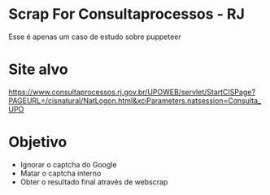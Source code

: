 # Scrap For Consultaprocessos - RJ

Esse é apenas um caso de estudo sobre puppeteer

# Site alvo
https://www.consultaprocessos.rj.gov.br/UPOWEB/servlet/StartCISPage?PAGEURL=/cisnatural/NatLogon.html&xciParameters.natsession=Consulta_UPO

# Objetivo
- Ignorar o captcha do Google
- Matar o captcha interno
- Obter o resultado final através de webscrap
